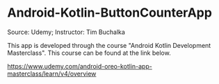 # Android-Kotlin-ButtonCounterApp
Source: Udemy; Instructor: Tim Buchalka

This app is developed through the course "Android Kotlin Development Masterclass". 
This course can be found at the link below.

https://www.udemy.com/android-oreo-kotlin-app-masterclass/learn/v4/overview
